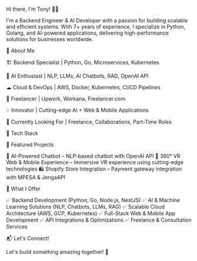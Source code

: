 Hi there, I'm Tony! 👋🚀

I'm a Backend Engineer & AI Developer with a passion for building scalable and efficient systems. With 7+ years of experience, I specialize in Python, Golang, and AI-powered applications, delivering high-performance solutions for businesses worldwide.

🚀 About Me

🏗 Backend Specialist | Python, Go, Microservices, Kubernetes

🤖 AI Enthusiast | NLP, LLMs, AI Chatbots, RAG, OpenAI API

☁ Cloud & DevOps | AWS, Docker, Kubernetes, CI/CD Pipelines

🛒 Freelancer | Upwork, Workana, Freelancer.com

💡 Innovator | Cutting-edge AI + Web & Mobile Applications

🔎 Currently Looking For | Freelance, Collaborations, Part-Time Roles

📌 Tech Stack









🌟 Featured Projects

🚀 AI-Powered Chatbot – NLP-based chatbot with OpenAI API
📱 360° VR Web & Mobile Experience – Immersive VR experience using cutting-edge technologies
🛍 Shopify Store Integration – Payment gateway integration with MPESA & JengaAPI

🎯 What I Offer

✅ Backend Development (Python, Go, Node.js, NestJS)
✅ AI & Machine Learning Solutions (NLP, Chatbots, LLMs, RAG)
✅ Scalable Cloud Architecture (AWS, GCP, Kubernetes)
✅ Full-Stack Web & Mobile App Development
✅ API Integrations & Optimizations
✅ Freelance & Consultation Services

📬 Let's Connect!





Let's build something amazing together! 🚀


